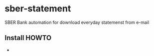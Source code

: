# sber-statement
SBER Bank automation for download everyday statemenst from e-mail

## Install HOWTO

* 
